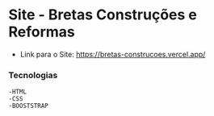 # Site - Bretas Construções e Reformas
- Link para o Site: https://bretas-construcoes.vercel.app/
### Tecnologias
    -HTML
    -CSS
    -BOOSTSTRAP